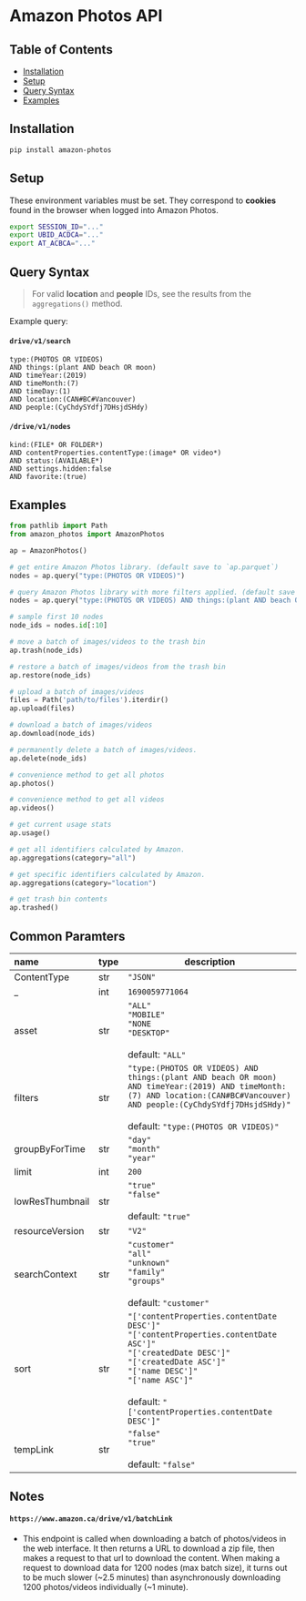 # Amazon Photos API

## Table of Contents

- [Installation](#installation)
- [Setup](#setup)
- [Query Syntax](#query-syntax)
- [Examples](#examples)

## Installation

```bash
pip install amazon-photos
```

## Setup

These environment variables must be set. They correspond to **cookies** found in the browser when logged into Amazon
Photos.

```bash
export SESSION_ID="..."
export UBID_ACDCA="..."
export AT_ACBCA="..."
```

## Query Syntax

> For valid **location** and **people** IDs, see the results from the `aggregations()` method.

Example query:

#### `drive/v1/search`

```text
type:(PHOTOS OR VIDEOS)
AND things:(plant AND beach OR moon)
AND timeYear:(2019)
AND timeMonth:(7)
AND timeDay:(1)
AND location:(CAN#BC#Vancouver)
AND people:(CyChdySYdfj7DHsjdSHdy)
```

#### `/drive/v1/nodes`

```
kind:(FILE* OR FOLDER*)
AND contentProperties.contentType:(image* OR video*)
AND status:(AVAILABLE*)
AND settings.hidden:false
AND favorite:(true)
```

## Examples

```python
from pathlib import Path
from amazon_photos import AmazonPhotos

ap = AmazonPhotos()

# get entire Amazon Photos library. (default save to `ap.parquet`)
nodes = ap.query("type:(PHOTOS OR VIDEOS)")

# query Amazon Photos library with more filters applied. (default save to `ap.parquet`)
nodes = ap.query("type:(PHOTOS OR VIDEOS) AND things:(plant AND beach OR moon) AND timeYear:(2023) AND timeMonth:(8) AND timeDay:(14) AND location:(CAN#BC#Vancouver)")

# sample first 10 nodes
node_ids = nodes.id[:10]

# move a batch of images/videos to the trash bin
ap.trash(node_ids)

# restore a batch of images/videos from the trash bin
ap.restore(node_ids)

# upload a batch of images/videos
files = Path('path/to/files').iterdir()
ap.upload(files)

# download a batch of images/videos
ap.download(node_ids)

# permanently delete a batch of images/videos.
ap.delete(node_ids)

# convenience method to get all photos
ap.photos()

# convenience method to get all videos
ap.videos()

# get current usage stats
ap.usage()

# get all identifiers calculated by Amazon.
ap.aggregations(category="all")

# get specific identifiers calculated by Amazon.
ap.aggregations(category="location")

# get trash bin contents
ap.trashed()
```

## Common Paramters

| name            | type | description                                                                                                                                                                                                                                               |
|:----------------|:-----|-----------------------------------------------------------------------------------------------------------------------------------------------------------------------------------------------------------------------------------------------------------|
| ContentType     | str  | `"JSON"`                                                                                                                                                                                                                                                  |
| _               | int  | `1690059771064`                                                                                                                                                                                                                                           |
| asset           | str  | `"ALL"`<br/>`"MOBILE"`<br/>`"NONE`<br/>`"DESKTOP"`<br/><br/>default: `"ALL"`                                                                                                                                                                              |
| filters         | str  | `"type:(PHOTOS OR VIDEOS) AND things:(plant AND beach OR moon) AND timeYear:(2019) AND timeMonth:(7) AND location:(CAN#BC#Vancouver) AND people:(CyChdySYdfj7DHsjdSHdy)"`<br/><br/>default: `"type:(PHOTOS OR VIDEOS)"`                                   |
| groupByForTime  | str  | `"day"`<br/>`"month"`<br/>`"year"`                                                                                                                                                                                                                        |
| limit           | int  | `200`                                                                                                                                                                                                                                                     |
| lowResThumbnail | str  | `"true"`<br/>`"false"`<br/><br/>default: `"true"`                                                                                                                                                                                                         |
| resourceVersion | str  | `"V2"`                                                                                                                                                                                                                                                    |
| searchContext   | str  | `"customer"`<br/>`"all"`<br/>`"unknown"`<br/>`"family"`<br/>`"groups"`<br/><br/>default: `"customer"`                                                                                                                                                     |
| sort            | str  | `"['contentProperties.contentDate DESC']"`<br/>`"['contentProperties.contentDate ASC']"`<br/>`"['createdDate DESC']"`<br/>`"['createdDate ASC']"`<br/>`"['name DESC']"`<br/>`"['name ASC']"`<br/><br/>default: `"['contentProperties.contentDate DESC']"` |
| tempLink        | str  | `"false"`<br/>`"true"`<br/><br/>default: `"false"`                                                                                                                                                                                                        |             |

## Notes

#### `https://www.amazon.ca/drive/v1/batchLink`

- This endpoint is called when downloading a batch of photos/videos in the web interface. It then returns a URL to
  download a zip file, then makes a request to that url to download the content.
  When making a request to download data for 1200 nodes (max batch size), it turns out to be much slower (~2.5 minutes)
  than asynchronously downloading 1200 photos/videos individually (~1 minute).
